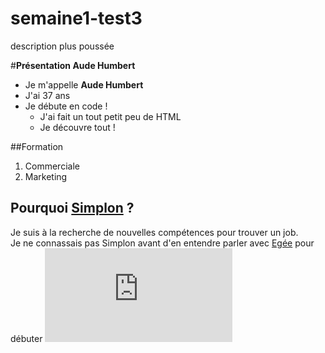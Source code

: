 # semaine1-test3
description plus poussée


#**Présentation Aude Humbert**  

* Je m'appelle **Aude Humbert**
* J'ai 37 ans
* Je débute en code !   
    * J'ai fait un tout petit peu de HTML
    * Je découvre tout !

##Formation  

1. Commerciale
2. Marketing  

## Pourquoi [Simplon](http://simplon.co/) ?   

Je suis à la recherche de nouvelles compétences pour trouver un job.   
Je ne connassais pas Simplon avant d'en entendre parler avec [Egée](http://www.egee.asso.fr/spip.php?article1825) pour débuter ![les Codeurs du Web 18.](http://www.egee.asso.fr/spip.php?article1825)     
